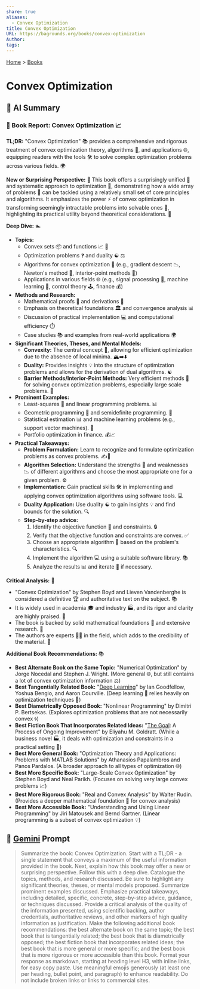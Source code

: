 ```yaml
---
share: true
aliases:
  - Convex Optimization
title: Convex Optimization
URL: https://bagrounds.org/books/convex-optimization
Author: 
tags: 
---
```

[Home](../index.md) > [Books](./index.md)  
# Convex Optimization  
## 🤖 AI Summary  
### 📖 Book Report: Convex Optimization 📈  
  
**TL;DR:** "Convex Optimization" 📚 provides a comprehensive and rigorous treatment of convex optimization theory, algorithms 🤖, and applications 🌐, equipping readers with the tools 🛠️ to solve complex optimization problems across various fields. 🌍  
  
**New or Surprising Perspective:** 🧐 This book offers a surprisingly unified 🤝 and systematic approach to optimization 🔄, demonstrating how a wide array of problems 🧩 can be tackled using a relatively small set of core principles and algorithms. It emphasizes the power ⚡ of convex optimization in transforming seemingly intractable problems into solvable ones 🎉, highlighting its practical utility beyond theoretical considerations. 🤔  
  
**Deep Dive:** 🏊  
  
* **Topics:**  
    * Convex sets 📦 and functions 📈 📐  
    * Optimization problems ❓ and duality ☯️ ⚖️  
    * Algorithms for convex optimization 🤖 (e.g., gradient descent 📉, Newton's method 🍎, interior-point methods 🚪)  
    * Applications in various fields 🌐 (e.g., signal processing 📡, machine learning 🧠, control theory 🕹️, finance 💰)  
* **Methods and Research:**  
    * Mathematical proofs 📝 and derivations 🧮  
    * Emphasis on theoretical foundations 🏛️ and convergence analysis 📊  
    * Discussion of practical implementation 💻 and computational efficiency ⏱️  
    * Case studies 📚 and examples from real-world applications 🌍  
* **Significant Theories, Theses, and Mental Models:**  
    * **Convexity:** The central concept 🔑, allowing for efficient optimization due to the absence of local minima. 🏔️➡️⬇️  
    * **Duality:** Provides insights 💡 into the structure of optimization problems and allows for the derivation of dual algorithms. ☯️  
    * **Barrier Methods/Interior-Point Methods:** Very efficient methods 🚀 for solving convex optimization problems, especially large scale problems. 🚧  
* **Prominent Examples:**  
    * Least-squares 📏 and linear programming problems. 📊  
    * Geometric programming 📐 and semidefinite programming. 💎  
    * Statistical estimation 📊 and machine learning problems (e.g., support vector machines). 🧠  
    * Portfolio optimization in finance. 💰📈  
* **Practical Takeaways:**  
    * **Problem Formulation:** Learn to recognize and formulate optimization problems as convex problems. ✍️🧩  
    * **Algorithm Selection:** Understand the strengths 💪 and weaknesses 📉 of different algorithms and choose the most appropriate one for a given problem. ⚙️  
    * **Implementation:** Gain practical skills 🛠️ in implementing and applying convex optimization algorithms using software tools. 💻  
    * **Duality Application:** Use duality ☯️ to gain insights 💡 and find bounds for the solution. 🔍  
    * **Step-by-step advice:**  
        1.  Identify the objective function 🎯 and constraints. 🔒  
        2.  Verify that the objective function and constraints are convex. ✅  
        3.  Choose an appropriate algorithm 🤖 based on the problem's characteristics. 🔍  
        4.  Implement the algorithm 💻 using a suitable software library. 📚  
        5.  Analyze the results 📊 and iterate 🔄 if necessary.  
  
**Critical Analysis:** 🧐  
* "Convex Optimization" by Stephen Boyd and Lieven Vandenberghe is considered a definitive 🏆 and authoritative text on the subject. 📚  
* It is widely used in academia 🎓 and industry 🏭, and its rigor and clarity are highly praised. 👏  
* The book is backed by solid mathematical foundations 🧱 and extensive research. 🔬  
* The authors are experts 🧑‍🏫 in the field, which adds to the credibility of the material. 💯  
  
**Additional Book Recommendations:** 📚  
  
* **Best Alternate Book on the Same Topic:** "Numerical Optimization" by Jorge Nocedal and Stephen J. Wright. (More general 🌐, but still contains a lot of convex optimization information ⚖️)  
* **Best Tangentially Related Book:** "[Deep Learning](./deep-learning.md)" by Ian Goodfellow, Yoshua Bengio, and Aaron Courville. (Deep learning 🧠 relies heavily on optimization techniques 🔄)  
* **Best Diametrically Opposed Book:** "Nonlinear Programming" by Dimitri P. Bertsekas. (Explores optimization problems that are not necessarily convex 🌀)  
* **Best Fiction Book That Incorporates Related Ideas:** "[The Goal](./the-goal.md): A Process of Ongoing Improvement" by Eliyahu M. Goldratt. (While a business novel 🏭, it deals with optimization and constraints in a practical setting 💼)  
* **Best More General Book:** "Optimization Theory and Applications: Problems with MATLAB Solutions" by Athanasios Papalambros and Panos Pardalos. (A broader approach to all types of optimization 🌐)  
* **Best More Specific Book:** "Large-Scale Convex Optimization" by Stephen Boyd and Neal Parikh. (Focuses on solving very large convex problems 📈)  
* **Best More Rigorous Book:** "Real and Convex Analysis" by Walter Rudin. (Provides a deeper mathematical foundation 📐 for convex analysis)  
* **Best More Accessible Book:** "Understanding and Using Linear Programming" by Jiri Matousek and Bernd Gartner. (Linear programming is a subset of convex optimization 💡)  
  
## 💬 [Gemini](https://gemini.google.com) Prompt  
> Summarize the book: Convex Optimization. Start with a TL;DR - a single statement that conveys a maximum of the useful information provided in the book. Next, explain how this book may offer a new or surprising perspective. Follow this with a deep dive. Catalogue the topics, methods, and research discussed. Be sure to highlight any significant theories, theses, or mental models proposed. Summarize prominent examples discussed. Emphasize practical takeaways, including detailed, specific, concrete, step-by-step advice, guidance, or techniques discussed. Provide a critical analysis of the quality of the information presented, using scientific backing, author credentials, authoritative reviews, and other markers of high quality information as justification. Make the following additional book recommendations: the best alternate book on the same topic; the best book that is tangentially related; the best book that is diametrically opposed; the best fiction book that incorporates related ideas; the best book that is more general or more specific; and the best book that is more rigorous or more accessible than this book. Format your response as markdown, starting at heading level H3, with inline links, for easy copy paste. Use meaningful emojis generously (at least one per heading, bullet point, and paragraph) to enhance readability. Do not include broken links or links to commercial sites.